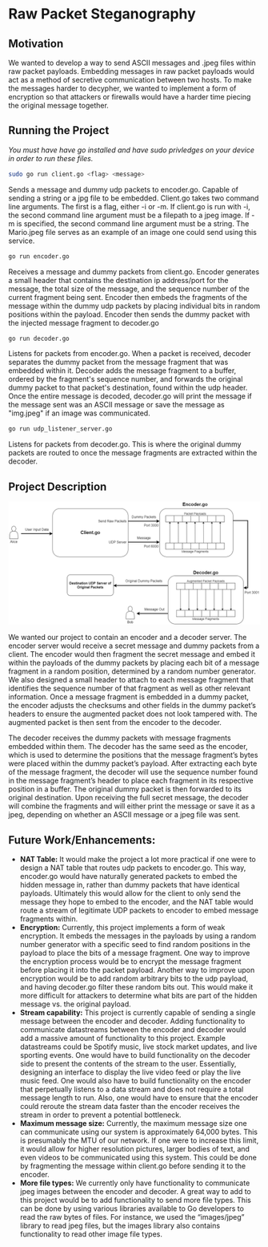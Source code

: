 # Raw Packet Steganography

## Motivation
We wanted to develop a way to send ASCII messages and .jpeg files within raw packet payloads. Embedding messages in raw packet payloads would act as a method of secretive communication between two hosts. To make the messages harder to decypher, we wanted to implement a form of encryption so that attackers or firewalls would have a harder time piecing the original message together.

## Running the Project
*You must have have go installed and have sudo privledges on your device in order to run these files.*
```sh
sudo go run client.go <flag> <message>
```
Sends a message and dummy udp packets to encoder.go. Capable of sending a string or a jpg file to be embedded. Client.go takes two command line arguments. The first is a flag, either -i or -m. If client.go is run with -i, the second command line argument must be a filepath to a jpeg image. If -m is specified, the second command line argument must be a string. The Mario.jpeg file serves as an example of an image one could send using this service.

```sh
go run encoder.go
```
Receives a message and dummy packets from client.go. Encoder generates a small header that contains the destination ip address/port for the message, the total size of the message, and the sequence number of the current fragment being sent. Encoder then embeds the fragments of the message within the dummy udp packets by placing individual bits in random positions within the payload. Encoder then sends the dummy packet with the injected message fragment to decoder.go

```sh
go run decoder.go
```
Listens for packets from encoder.go. When a packet is received, decoder separates the dummy packet from the message fragment that was embedded within it. Decoder adds the message fragment to a buffer, ordered by the fragment's sequence number, and forwards the original dummy packet to that packet's destination, found within the udp header. Once the entire message is decoded, decoder.go will print the message if the message sent was an ASCII message or save the message as "img.jpeg" if an image was communicated.

```sh
go run udp_listener_server.go
```
Listens for packets from decoder.go. This is where the original dummy packets are routed to once the message fragments are extracted within the decoder.

## Project Description
![Project Architecture](https://github.com/Adam724/packet-steganography/blob/master/architecture.png?raw=true)

We wanted our project to contain an encoder and a decoder server. The encoder server would receive a secret message and dummy packets from a client. The encoder would then fragment the secret message and embed it within the payloads of the dummy packets by placing each bit of a message fragment in a random position, determined by a random number generator. We also designed a small header to attach to each message fragment that identifies the sequence number of that fragment as well as other relevant information. Once a message fragment is embedded in a dummy packet, the encoder adjusts the checksums and other fields in the dummy packet’s headers to ensure the augmented packet does not look tampered with. The augmented packet is then sent from the encoder to the decoder.

The decoder receives the dummy packets with message fragments embedded within them. The decoder has the same seed as the encoder, which is used to determine the positions that the message fragment’s bytes were placed within the dummy packet’s payload. After extracting each byte of the message fragment, the decoder will use the sequence number found in the message fragment’s header to place each fragment in its respective position in a buffer. The original dummy packet is then forwarded to its original destination. Upon receiving the full secret message, the decoder will combine the fragments and will either print the message or save it as a jpeg, depending on whether an ASCII message or a jpeg file was sent.

## Future Work/Enhancements: 
* **NAT Table:** It would make the project a lot more practical if one were to design a NAT table that routes udp packets to encoder.go. This way, encoder.go would have naturally generated packets to embed the hidden message in, rather than dummy packets that have identical payloads. Ultimately this would allow for the client to only send the message they hope to embed to the encoder, and the NAT table would route a stream of legitimate UDP packets to encoder to embed message fragments within.
* **Encryption:** Currently, this project implements a form of weak encryption. It embeds the messages in the payloads by using a random number generator with a specific seed to find random positions in the payload to place the bits of a message fragment. One way to improve the encryption process would be to encrypt the message fragment before placing it into the packet payload. Another way to improve upon encryption would be to add random arbitrary bits to the udp payload, and having decoder.go filter these random bits out. This would make it more difficult for attackers to determine what bits are part of the hidden message vs. the original payload.
* **Stream capability:** This project is currently capable of sending a single message between the encoder and decoder. Adding functionality to communicate datastreams between the encoder and decoder would add a massive amount of functionality to this project. Example datastreams could be Spotify music, live stock market updates, and live sporting events. One would have to build functionality on the decoder side to present the contents of the stream to the user. Essentially, designing an interface to display the live video feed or play the live music feed. One would also have to build functionality on the encoder that perpetually listens to a data stream and does not require a total message length to run. Also, one would have to ensure that the encoder could reroute the stream data faster than the encoder receives the stream in order to prevent a potential bottleneck.
* **Maximum message size:** Currently, the maximum message size one can communicate using our system is approximately 64,000 bytes. This is presumably the MTU of our network. If one were to increase this limit, it would allow for higher resolution pictures, larger bodies of text, and even videos to be communicated using this system. This could be done by fragmenting the message within client.go before sending it to the encoder.
* **More file types:** We currently only have functionality to communicate jpeg images between the encoder and decoder. A great way to add to this project would be to add functionality to send more file types. This can be done by using various libraries available to Go developers to read the raw bytes of files. For instance, we used the “images/jpeg” library to read jpeg files, but the images library also contains functionality to read other image file types.
